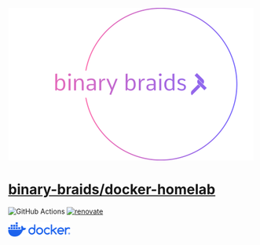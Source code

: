 [![binary-braids](./src/img/binary_braids_logo.png)](https://www.github.com/binary-braids)

# [binary-braids/docker-homelab](https://github.com/binary-braids/docker-homelab)

![GitHub Actions](https://github.com/binary-braids/docker-homelab/actions/workflows/ci.yml/badge.svg)
[![renovate](https://img.shields.io/badge/renovate-enabled-brightgreen?style=for-the-badge&logo=renovate)](https://github.com/renovatebot/renovate)

<img src="./src/img/docker_logo.png" width=25% height=25%>




